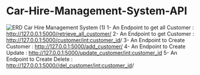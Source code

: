 # Car-Hire-Management-System-API
![ERD  Car Hire Management System  (1)](https://user-images.githubusercontent.com/42601017/222050740-f3997cf4-6167-476b-80fd-f89569b274c0.png)
1- An Endpoint to get all Customer : http://127.0.0.1:5000/retrieve_all_customer/
2- An Endpoint to get Customer : http://127.0.0.1:5000/customer/<int:customer_id>/
3- An Endpoint to Create Customer : http://127.0.0.1:5000/add_customer/
4- An Endpoint to Create Update : http://127.0.0.1:5000/update_customer/<int:customer_id>
5- An Endpoint to Create Delete : http://127.0.0.1:5000//del_customer/<int:customer_id>/



